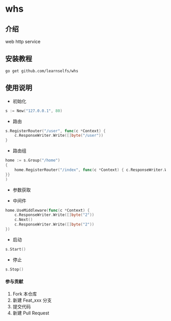 # whs

## 介绍
web http service

## 安装教程
`go get github.com/learnselfs/whs`

## 使用说明
- 初始化

```go
s := New("127.0.0.1", 80)
```

- 路由
```go
s.RegisterRouter("/user", func(c *Context) {
    c.ResponseWriter.Write([]byte("/user"))
}
```
- 路由组

```go
home := s.Group("/home")
{
    home.RegisterRouter("/index", func(c *Context) { c.ResponseWriter.Write([]byte("/home/index")) })
}}
)


```
- 参数获取

- 中间件

```go
home.UseMiddleware(func(c *Context) {
    c.ResponseWriter.Write([]byte("2"))
    c.Next()
    c.ResponseWriter.Write([]byte("2"))
})
```
- 启动
```go
s.Start()
```
- 停止
```go
s.Stop()
```

#### 参与贡献

1.  Fork 本仓库
2.  新建 Feat_xxx 分支
3.  提交代码
4.  新建 Pull Request
